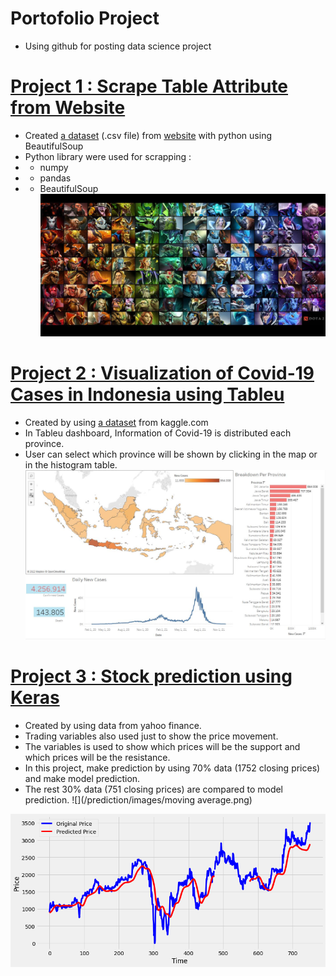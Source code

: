 # Portofolio Project
* Using github for posting data science project

# [Project 1 : Scrape Table Attribute from Website](https://github.com/Gofanz17/porto_project/tree/main/scrapping)
* Created [a dataset](/scrapping/dota2.csv) (.csv file) from [website](https://dota2.fandom.com/wiki/Table_of_hero_attributes) with python using BeautifulSoup
* Python library were used for scrapping :
* - numpy
* - pandas
* - BeautifulSoup
![](/scrapping/images/hero-dota-2_61002e6.jpg)

# [Project 2 : Visualization of Covid-19 Cases in Indonesia using Tableu](https://public.tableau.com/app/profile/ghaniy.nugrahantoro/viz/Covid-19inIndonesia_16418014004150/Dashboard1)
* Created by using [a dataset](https://www.kaggle.com/hendratno/covid19-indonesia?select=covid_19_indonesia_time_series_all.csv#) from kaggle.com
* In Tableu dashboard, Information of Covid-19 is distributed each province. 
* User can select which province will be shown by clicking in the map or in the histogram table.
![](/tableu/tableucovid19.JPG)

# [Project 3 : Stock prediction using Keras](https://github.com/Gofanz17/porto_project/tree/main/prediction)
* Created by using data from yahoo finance.
* Trading variables also used just to show the price movement.
* The variables is used to show which prices will be the support and which prices will be the resistance.
* In this project, make prediction by using 70% data (1752 closing prices) and make model prediction.
* The rest 30% data (751 closing prices) are compared to model prediction.
![](/prediction/images/moving average.png)

![](/prediction/images/prediction.png)
